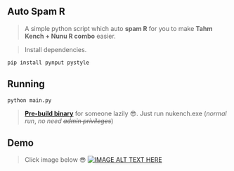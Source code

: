 ## Auto Spam R

> A simple python script which auto **spam R** for you to make **Tahm Kench + Nunu R combo** easier.

> Install dependencies.

```shell
pip install pynput pystyle
```

## Running

```shell
python main.py
```

> [**Pre-build binary**](https://github.com/fakekey/nukench/releases/tag/1.0.0) for someone lazily 😎. Just run nukench.exe (_normal run_, _no need_ ~~_admin privileges_~~)

## Demo

> Click image below 😎
> [![IMAGE ALT TEXT HERE](https://img.youtube.com/vi/NV-dQkjw2eM/0.jpg)](https://www.youtube.com/watch?v=NV-dQkjw2eM)
